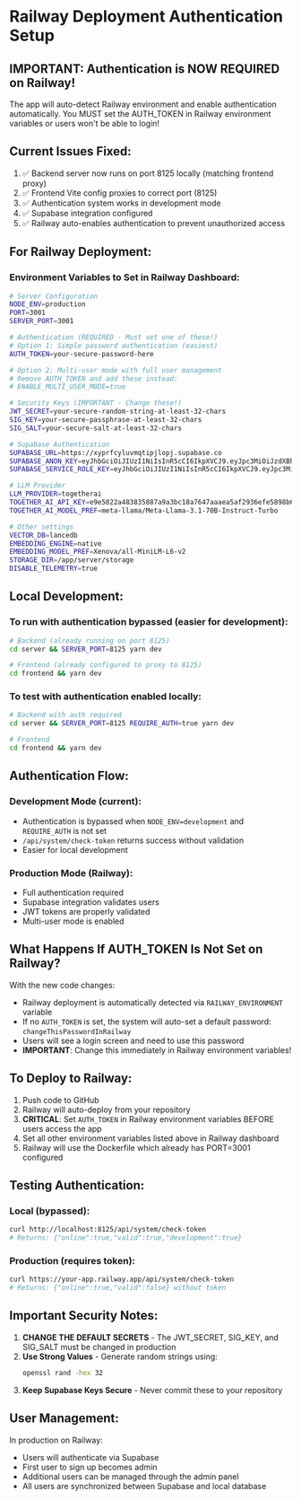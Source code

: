 # Railway Deployment Authentication Setup

## IMPORTANT: Authentication is NOW REQUIRED on Railway!
The app will auto-detect Railway environment and enable authentication automatically.
You MUST set the AUTH_TOKEN in Railway environment variables or users won't be able to login!

## Current Issues Fixed:
1. ✅ Backend server now runs on port 8125 locally (matching frontend proxy)
2. ✅ Frontend Vite config proxies to correct port (8125)
3. ✅ Authentication system works in development mode
4. ✅ Supabase integration configured
5. ✅ Railway auto-enables authentication to prevent unauthorized access

## For Railway Deployment:

### Environment Variables to Set in Railway Dashboard:

```bash
# Server Configuration
NODE_ENV=production
PORT=3001
SERVER_PORT=3001

# Authentication (REQUIRED - Must set one of these!)
# Option 1: Simple password authentication (easiest)
AUTH_TOKEN=your-secure-password-here

# Option 2: Multi-user mode with full user management
# Remove AUTH_TOKEN and add these instead:
# ENABLE_MULTI_USER_MODE=true

# Security Keys (IMPORTANT - Change these!)
JWT_SECRET=your-secure-random-string-at-least-32-chars
SIG_KEY=your-secure-passphrase-at-least-32-chars
SIG_SALT=your-secure-salt-at-least-32-chars

# Supabase Authentication
SUPABASE_URL=https://xyprfcyluvmqtipjlopj.supabase.co
SUPABASE_ANON_KEY=eyJhbGciOiJIUzI1NiIsInR5cCI6IkpXVCJ9.eyJpc3MiOiJzdXBhYmFzZSIsInJlZiI6Inh5cHJmY3lsdXZtcXRpcGpsb3BqIiwicm9sZSI6ImFub24iLCJpYXQiOjE3NTYzNTU0OTAsImV4cCI6MjA3MTkzMTQ5MH0.Eh4Oa4Aca6nzdHoC1Tpk0UcEuc6-a4SymRLzU9p4YAk
SUPABASE_SERVICE_ROLE_KEY=eyJhbGciOiJIUzI1NiIsInR5cCI6IkpXVCJ9.eyJpc3MiOiJzdXBhYmFzZSIsInJlZiI6Inh5cHJmY3lsdXZtcXRpcGpsb3BqIiwicm9sZSI6InNlcnZpY2Vfcm9sZSIsImlhdCI6MTc1NjM1NTQ5MCwiZXhwIjoyMDcxOTMxNDkwfQ.pkXna1G0_b0F01473YOz34VLJE1oFa46TesQFpyF84w

# LLM Provider
LLM_PROVIDER=togetherai
TOGETHER_AI_API_KEY=e9e5022a483835887a9a3bc18a7647aaaea5af2936efe5898b6cd0f7a350c282
TOGETHER_AI_MODEL_PREF=meta-llama/Meta-Llama-3.1-70B-Instruct-Turbo

# Other settings
VECTOR_DB=lancedb
EMBEDDING_ENGINE=native
EMBEDDING_MODEL_PREF=Xenova/all-MiniLM-L6-v2
STORAGE_DIR=/app/server/storage
DISABLE_TELEMETRY=true
```

## Local Development:

### To run with authentication bypassed (easier for development):
```bash
# Backend (already running on port 8125)
cd server && SERVER_PORT=8125 yarn dev

# Frontend (already configured to proxy to 8125)
cd frontend && yarn dev
```

### To test with authentication enabled locally:
```bash
# Backend with auth required
cd server && SERVER_PORT=8125 REQUIRE_AUTH=true yarn dev

# Frontend
cd frontend && yarn dev
```

## Authentication Flow:

### Development Mode (current):
- Authentication is bypassed when `NODE_ENV=development` and `REQUIRE_AUTH` is not set
- `/api/system/check-token` returns success without validation
- Easier for local development

### Production Mode (Railway):
- Full authentication required
- Supabase integration validates users
- JWT tokens are properly validated
- Multi-user mode is enabled

## What Happens If AUTH_TOKEN Is Not Set on Railway?

With the new code changes:
- Railway deployment is automatically detected via `RAILWAY_ENVIRONMENT` variable
- If no `AUTH_TOKEN` is set, the system will auto-set a default password: `changeThisPasswordInRailway`
- Users will see a login screen and need to use this password
- **IMPORTANT**: Change this immediately in Railway environment variables!

## To Deploy to Railway:

1. Push code to GitHub
2. Railway will auto-deploy from your repository
3. **CRITICAL**: Set `AUTH_TOKEN` in Railway environment variables BEFORE users access the app
4. Set all other environment variables listed above in Railway dashboard
5. Railway will use the Dockerfile which already has PORT=3001 configured

## Testing Authentication:

### Local (bypassed):
```bash
curl http://localhost:8125/api/system/check-token
# Returns: {"online":true,"valid":true,"development":true}
```

### Production (requires token):
```bash
curl https://your-app.railway.app/api/system/check-token
# Returns: {"online":true,"valid":false} without token
```

## Important Security Notes:

1. **CHANGE THE DEFAULT SECRETS** - The JWT_SECRET, SIG_KEY, and SIG_SALT must be changed in production
2. **Use Strong Values** - Generate random strings using:
   ```bash
   openssl rand -hex 32
   ```
3. **Keep Supabase Keys Secure** - Never commit these to your repository

## User Management:

In production on Railway:
- Users will authenticate via Supabase
- First user to sign up becomes admin
- Additional users can be managed through the admin panel
- All users are synchronized between Supabase and local database